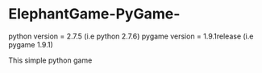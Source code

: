ElephantGame-PyGame-
====================


python version = 2.7.5 (i.e python 2.7.6)
pygame version = 1.9.1release (i.e pygame 1.9.1)

This simple python game